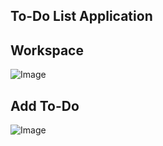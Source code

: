 ## To-Do List Application

## Workspace
![Image](https://github.com/user-attachments/assets/a688616f-f202-45a7-91f0-547105e03700)

## Add To-Do
![Image](https://github.com/user-attachments/assets/c4a278ff-4828-4550-ae48-15649b4ba7d6)
